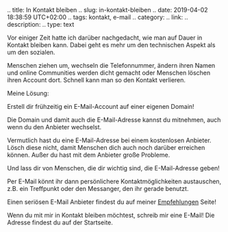 .. title: In Kontakt bleiben
.. slug: in-kontakt-bleiben
.. date: 2019-04-02 18:38:59 UTC+02:00
.. tags: kontakt, e-mail
.. category:
.. link:
.. description:
.. type: text

Vor einiger Zeit hatte ich darüber nachgedacht, wie man auf Dauer in Kontakt bleiben kann. Dabei geht es mehr um den technischen Aspekt als um den sozialen.

Menschen ziehen um, wechseln die Telefonnummer, ändern ihren Namen und online Communities werden dicht gemacht oder Menschen löschen ihren Account dort. Schnell kann man so den Kontakt verlieren.

Meine Lösung:

Erstell dir frühzeitig ein E-Mail-Account auf einer eigenen Domain!

Die Domain und damit auch die E-Mail-Adresse kannst du mitnehmen, auch wenn du den Anbieter wechselst.

Vermutlich hast du eine E-Mail-Adresse bei einem kostenlosen Anbieter. Lösch diese nicht, damit Menschen dich auch noch darüber erreichen können. Außer du hast mit dem Anbieter große Probleme.

Und lass dir von Menschen, die dir wichtig sind, die E-Mail-Adresse geben!

Per E-Mail könnt ihr dann persönlichere Kontaktmöglichkeiten austauschen, z.B. ein Treffpunkt oder den Messanger, den ihr gerade benutzt.

Einen seriösen E-Mail Anbieter findest du auf meiner [Empfehlungen](/empfehlungen/) Seite!

Wenn du mit mir in Kontakt bleiben möchtest, schreib mir eine E-Mail! Die Adresse findest du auf der Startseite.
